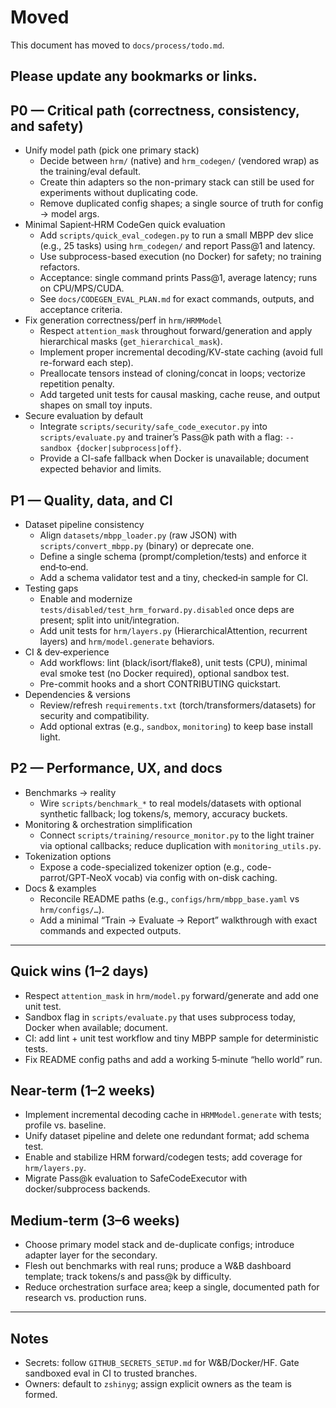 # Moved

This document has moved to `docs/process/todo.md`.

Please update any bookmarks or links.
---

## P0 — Critical path (correctness, consistency, and safety)
- Unify model path (pick one primary stack)
  - Decide between `hrm/` (native) and `hrm_codegen/` (vendored wrap) as the training/eval default.
  - Create thin adapters so the non-primary stack can still be used for experiments without duplicating code.
  - Remove duplicated config shapes; a single source of truth for config → model args.
- Minimal Sapient‑HRM CodeGen quick evaluation
  - Add `scripts/quick_eval_codegen.py` to run a small MBPP dev slice (e.g., 25 tasks) using `hrm_codegen/` and report Pass@1 and latency.
  - Use subprocess-based execution (no Docker) for safety; no training refactors.
  - Acceptance: single command prints Pass@1, average latency; runs on CPU/MPS/CUDA.
  - See `docs/CODEGEN_EVAL_PLAN.md` for exact commands, outputs, and acceptance criteria.
- Fix generation correctness/perf in `hrm/HRMModel`
  - Respect `attention_mask` throughout forward/generation and apply hierarchical masks (`get_hierarchical_mask`).
  - Implement proper incremental decoding/KV-state caching (avoid full re-forward each step).
  - Preallocate tensors instead of cloning/concat in loops; vectorize repetition penalty.
  - Add targeted unit tests for causal masking, cache reuse, and output shapes on small toy inputs.
- Secure evaluation by default
  - Integrate `scripts/security/safe_code_executor.py` into `scripts/evaluate.py` and trainer’s Pass@k path with a flag: `--sandbox {docker|subprocess|off}`.
  - Provide a CI-safe fallback when Docker is unavailable; document expected behavior and limits.

## P1 — Quality, data, and CI
- Dataset pipeline consistency
  - Align `datasets/mbpp_loader.py` (raw JSON) with `scripts/convert_mbpp.py` (binary) or deprecate one.
  - Define a single schema (prompt/completion/tests) and enforce it end‑to‑end.
  - Add a schema validator test and a tiny, checked‑in sample for CI.
- Testing gaps
  - Enable and modernize `tests/disabled/test_hrm_forward.py.disabled` once deps are present; split into unit/integration.
  - Add unit tests for `hrm/layers.py` (HierarchicalAttention, recurrent layers) and `hrm/model.generate` behaviors.
- CI & dev‑experience
  - Add workflows: lint (black/isort/flake8), unit tests (CPU), minimal eval smoke test (no Docker required), optional sandbox test.
  - Pre-commit hooks and a short CONTRIBUTING quickstart.
- Dependencies & versions
  - Review/refresh `requirements.txt` (torch/transformers/datasets) for security and compatibility.
  - Add optional extras (e.g., `sandbox`, `monitoring`) to keep base install light.

## P2 — Performance, UX, and docs
- Benchmarks → reality
  - Wire `scripts/benchmark_*` to real models/datasets with optional synthetic fallback; log tokens/s, memory, accuracy buckets.
- Monitoring & orchestration simplification
  - Connect `scripts/training/resource_monitor.py` to the light trainer via optional callbacks; reduce duplication with `monitoring_utils.py`.
- Tokenization options
  - Expose a code-specialized tokenizer option (e.g., code-parrot/GPT‑NeoX vocab) via config with on-disk caching.
- Docs & examples
  - Reconcile README paths (e.g., `configs/hrm/mbpp_base.yaml` vs `hrm/configs/…`).
  - Add a minimal “Train → Evaluate → Report” walkthrough with exact commands and expected outputs.

---

## Quick wins (1–2 days)
- Respect `attention_mask` in `hrm/model.py` forward/generate and add one unit test.
- Sandbox flag in `scripts/evaluate.py` that uses subprocess today, Docker when available; document.
- CI: add lint + unit test workflow and tiny MBPP sample for deterministic tests.
- Fix README config paths and add a working 5‑minute “hello world” run.

## Near-term (1–2 weeks)
- Implement incremental decoding cache in `HRMModel.generate` with tests; profile vs. baseline.
- Unify dataset pipeline and delete one redundant format; add schema test.
- Enable and stabilize HRM forward/codegen tests; add coverage for `hrm/layers.py`.
- Migrate Pass@k evaluation to SafeCodeExecutor with docker/subprocess backends.

## Medium-term (3–6 weeks)
- Choose primary model stack and de-duplicate configs; introduce adapter layer for the secondary.
- Flesh out benchmarks with real runs; produce a W&B dashboard template; track tokens/s and pass@k by difficulty.
- Reduce orchestration surface area; keep a single, documented path for research vs. production runs.

---

## Notes
- Secrets: follow `GITHUB_SECRETS_SETUP.md` for W&B/Docker/HF. Gate sandboxed eval in CI to trusted branches.
- Owners: default to `zshinyg`; assign explicit owners as the team is formed.
